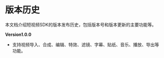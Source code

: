 # 版本历史

本文档介绍短视频SDK的版本发布历史，包括版本号和版本更新的主要功能等。

**Version1.0.0**
* 支持视频导入、合成、编辑、特效、滤镜、字幕、贴纸、音乐、播放、导出等功能。
